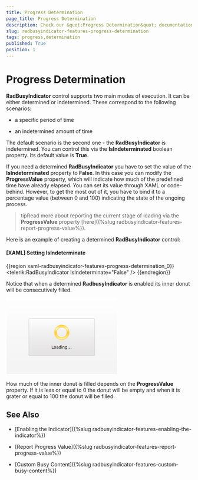 ```yaml
---
title: Progress Determination
page_title: Progress Determination
description: Check our &quot;Progress Determination&quot; documentation article for the RadBusyIndicator {{ site.framework_name }} control.
slug: radbusyindicator-features-progress-determination
tags: progress,determination
published: True
position: 1
---
```


# Progress Determination

__RadBusyIndicator__ control supports two main modes of execution. It can be either determined or indetermined. These correspond to the following scenarios: 

* a specific period of time

* an indetermined amount of time 

The default scenario is the second one - the __RadBusyIndicator__ is indetermined. You can control this via the __IsIndeterminated__ boolean property. Its default value is __True__. 

If you need a determined __RadBusyIndicator__ you have to set the value of the __IsIndeterminated__ property to __False__. In this case you can modify the __ProgressValue__ property, which will indicate how much of the predefined time have already elapsed. You can set its value through XAML or code-behind. However, to get the most out of it, you have to bind it to a percentage value (between 0 and 100) indicating the state of the ongoing process.

>tipRead more about reporting the current stage of loading via the __ProgressValue__ property [here]({%slug radbusyindicator-features-report-progress-value%}). 

Here is an example of creating a determined __RadBusyIndicator__ control:

#### __[XAML] Setting IsIndeterminate__

{{region xaml-radbusyindicator-features-progress-determination_0}}
	<telerik:RadBusyIndicator IsIndeterminate="False" />
{{endregion}}

Notice that when a determined __RadbusyIndicator__ is enabled its inner donut will be consecutively filled. 

![WPF RadBusyIndicator Progress Determination](images/radbusyindicator_features_pregress_determination_010.png)

How much of the inner donut is filled depends on the __ProgressValue__ property. If it is less or equal to 0 the donut will be empty and when it is grater or equal to 100 the donut will be filled. 

## See Also

 * [Enabling the Indicator]({%slug radbusyindicator-features-enabling-the-indicator%})

 * [Report Progress Value]({%slug radbusyindicator-features-report-progress-value%})

 * [Custom Busy Content]({%slug radbusyindicator-features-custom-busy-content%})
